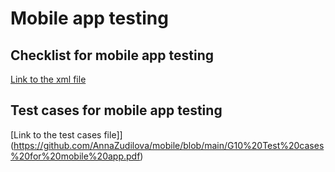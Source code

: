 # Mobile app testing

## Checklist for mobile app testing
[Link to the xml file](https://docs.google.com/spreadsheets/d/1q6JWW6eC8-DXZ_gfA5GzxBGULg78oyNuDomVfCQ2kSQ/edit?gid=0#gid=0)

## Test cases for mobile app testing
[Link to the test cases file]](https://github.com/AnnaZudilova/mobile/blob/main/G10%20Test%20cases%20for%20mobile%20app.pdf)
